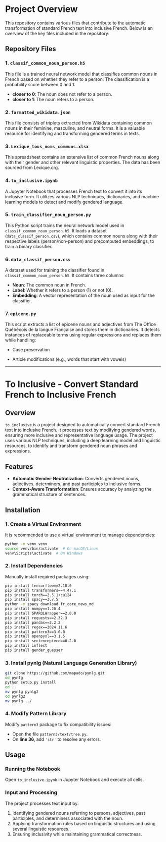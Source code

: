# Project Overview
This repository contains various files that contribute to the automatic transformation of standard French text into inclusive French. Below is an overview of the key files included in the repository:

## Repository Files

### 1. `classif_common_noun_person.h5`
This file is a trained neural network model that classifies common nouns in French based on whether they refer to a person. The classification is a probability score between 0 and 1:
- **closer to 0**: The noun does not refer to a person.
- **closer to 1**: The noun refers to a person.

### 2. `formatted_wikidata.json`
This file consists of triplets extracted from Wikidata containing common nouns in their feminine, masculine, and neutral forms. It is a valuable resource for identifying and transforming gendered terms in texts.

### 3. `Lexique_tous_noms_communs.xlsx`
This spreadsheet contains an extensive list of common French nouns along with their gender and other relevant linguistic properties. The data has been sourced from Lexique.org.

### 4. `to_inclusive.ipynb`
A Jupyter Notebook that processes French text to convert it into its inclusive form. It utilizes various NLP techniques, dictionaries, and machine learning models to detect and modify gendered language.

### 5. `train_classifier_noun_person.py`
This Python script trains the neural network model used in `classif_common_noun_person.h5`. It loads a dataset (`data_classif_person.csv`), which contains common nouns along with their respective labels (person/non-person) and precomputed embeddings, to train a binary classifier.

### 6. `data_classif_person.csv`
A dataset used for training the classifier found in `classif_common_noun_person.h5`. It contains three columns:
- **Noun**: The common noun in French.
- **Label**: Whether it refers to a person (1) or not (0).
- **Embedding**: A vector representation of the noun used as input for the classifier.

### 7. `epicene.py`
This script extracts a list of epicene nouns and adjectives from The Office Québécois de la langue Française and stores them in dictionaries. It detects instances of replaceable terms using regular expressions and replaces them while handling:

- Case preservation

- Article modifications (e.g., words that start with vowels)

---

# To Inclusive - Convert Standard French to Inclusive French

## Overview
`to_inclusive` is a project designed to automatically convert standard French text into inclusive French. It processes text by modifying gendered words, ensuring more inclusive and representative language usage. The project uses various NLP techniques, including a deep learning model and linguistic resources, to identify and transform gendered noun phrases and expressions.

## Features
- **Automatic Gender-Neutralization**: Converts gendered nouns, adjectives, determiners, and past participles to inclusive forms.
- **Context-Aware Transformation**: Ensures accuracy by analyzing the grammatical structure of sentences.

## Installation
### 1. Create a Virtual Environment
It is recommended to use a virtual environment to manage dependencies:
```sh
python -m venv venv
source venv/bin/activate  # On macOS/Linux
venv\Scripts\activate  # On Windows
```

### 2. Install Dependencies
Manually install required packages using:
```sh
pip install tensorflow==2.18.0
pip install transformers==4.47.1
pip install torch==2.5.1+cu124
pip install spacy==3.7.5
python -m spacy download fr_core_news_md
pip install numpy==1.26.4
pip install SPARQLWrapper==2.0.0
pip install requests==2.32.3
pip install pandas==2.2.2
pip install regex==2024.11.6
pip install pattern3==3.0.0
pip install openpyxl==3.1.5
pip install sentencepiece==0.2.0
pip install inflect
pip install gender_guesser
```

### 3. Install pynlg (Natural Language Generation Library)
```sh
git clone https://github.com/mapado/pynlg.git
cd pynlg
python setup.py install
cd ..
mv pynlg pynlg2
cd pynlg2
mv pynlg ../
```

### 4. Modify Pattern Library
Modify `pattern3` package to fix compatibility issues:
- Open the file `pattern3/text/tree.py`.
- On **line 36**, add `'str'` to resolve any errors.

## Usage
### Running the Notebook
Open `to_inclusive.ipynb` in Jupyter Notebook and execute all cells.

### Input and Processing
The project processes text input by:
1. Identifying gendered nouns referring to persons, adjectives, past participles, and determiners associated with the noun.
2. Applying transformation rules based on linguistic structures and using several linguistic resources.
3. Ensuring inclusivity while maintaining grammatical correctness.
